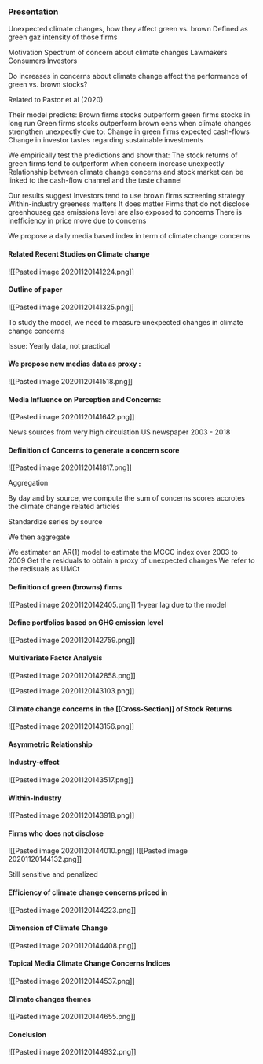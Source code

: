 ### Presentation

Unexpected climate changes, how they affect green vs. brown
Defined as green gaz intensity of those firms

Motivation
Spectrum of concern about climate changes
Lawmakers
Consumers
Investors

Do increases in concerns about climate change affect the performance of green vs. brown stocks?

Related to Pastor et al (2020)

Their model predicts:
Brown firms stocks outperform green firms stocks in long run
Green firms stocks outperform brown oens when climate changes strengthen unexpectly due to:
	Change in green firms expected cash-flows
	Change in investor tastes regarding sustainable investments
	
We empirically test the predictions and show that:
The stock returns of green firms tend to outperform when concern increase unexpectly
Relationship between climate change concerns and stock market can be linked to the cash-flow channel and the taste channel

Our results suggest
Investors tend to use brown firms screening strategy
Within-industry greeness matters
	It does matter
Firms that do not disclose greenhouseg  gas emissions level are also exposed to concerns
There is inefficiency in price move due to concerns

We propose a daily media based index in term of climate change concerns

#### Related Recent Studies on Climate change
![[Pasted image 20201120141224.png]]

#### Outline of paper
![[Pasted image 20201120141325.png]]

To study the model, we need to measure unexpected changes in climate change concerns

Issue: Yearly data, not practical 

#### We propose new medias data as proxy :
![[Pasted image 20201120141518.png]]

#### Media Influence on Perception and Concerns:
![[Pasted image 20201120141642.png]]

News sources from very high circulation US newspaper
2003 - 2018

#### Definition of Concerns to generate a concern score
![[Pasted image 20201120141817.png]]

Aggregation

By day and by source, we compute the sum of concerns scores accrotes the climate change related articles

Standardize series by source

We then aggregate

We estimater an AR(1) model to estimate the MCCC index over 2003 to 2009
Get the residuals to obtain a proxy of unexpected changes
We refer to the redisuals as UMCt

#### Definition of green (browns) firms
![[Pasted image 20201120142405.png]]
1-year lag due to the model

#### Define portfolios based on GHG emission level
![[Pasted image 20201120142759.png]]

#### Multivariate Factor Analysis
![[Pasted image 20201120142858.png]]

![[Pasted image 20201120143103.png]]

#### Climate change concerns in the [[Cross-Section]] of Stock Returns
![[Pasted image 20201120143156.png]]

#### Asymmetric Relationship

#### Industry-effect
![[Pasted image 20201120143517.png]]

#### Within-Industry
![[Pasted image 20201120143918.png]]

#### Firms who does not disclose
![[Pasted image 20201120144010.png]]
![[Pasted image 20201120144132.png]]

Still sensitive and penalized

#### Efficiency of climate change concerns priced in
![[Pasted image 20201120144223.png]]

#### Dimension of Climate Change
![[Pasted image 20201120144408.png]]

#### Topical Media Climate Change Concerns Indices
![[Pasted image 20201120144537.png]]

#### Climate changes themes
![[Pasted image 20201120144655.png]]

#### Conclusion
![[Pasted image 20201120144932.png]]




